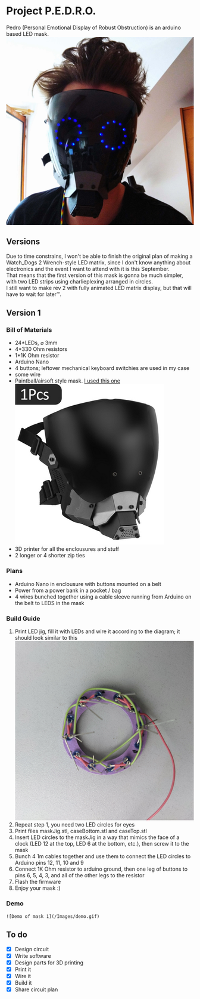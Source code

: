 # Project P.E.D.R.O.
Pedro (Personal Emotional Display of Robust Obstruction) is an arduino based
LED mask.
    ![Completed mask](/Images/mask1.jpg)
## Versions
Due to time constrains, I won't be able to finish the original plan of making
a Watch_Dogs 2 Wrench-style LED matrix, since I don't know anything about electronics
and the event I want to attend with it is this September. <br>
That means that the first version of this mask is gonna be much simpler, with two
LED strips using charlieplexing arranged in circles.<br>
I still want to make rev 2 with fully animated LED matrix display, but that will
have to wait for later™️.
## Version 1
### Bill of Materials
- 24*LEDs, ⌀ 3mm
- 4*330 Ohm resistors
- 1*1K Ohm resistor
- Arduino Nano
- 4 buttons; leftover mechanical keyboard switchies are used in my case
- some wire
- Paintball/airsoft style mask. [I used this one](https://www.aliexpress.com/item/1005005392812734.html?spm=a2g0o.order_list.order_list_main.63.6b571802MzwtKa)
    ![Mask I used](/images/mask.png)
- 3D printer for all the enclousures and stuff
- 2 longer or 4 shorter zip ties
### Plans
- Arduino Nano in enclousure with buttons mounted on a belt
- Power from a power bank in a pocket / bag
- 4 wires bunched together using a cable sleeve running from Arduino on the belt to LEDS in the mask
### Build Guide
1. Print LED jig, fill it with LEDs and wire it according to the diagram; it should look similar to this
    ![Photo of leds wired](/Images/wiring.jpg)
2. Repeat step 1, you need two LED circles for eyes
3. Print files maskJig.stl, caseBottom.stl and caseTop.stl
4. Insert LED circles to the maskJig in a way that mimics the face of a clock (LED 12 at the top, LED 6 at the bottom, etc.), then screw it to the mask
5. Bunch 4 1m cables together and use them to connect the LED circles to Arduino pins 12, 11, 10 and 9
6. Connect 1K Ohm resistor to arduino ground, then one leg of buttons to pins 6, 5, 4, 3, and all of the other legs to the resistor
7. Flash the firmware
8. Enjoy your mask :)
### Demo
    ![Demo of mask 1](/Images/demo.gif)
## To do
- [x] Design circuit
- [x] Write software
- [x] Design parts for 3D printing
- [x] Print it
- [x] Wire it
- [x] Build it
- [x] Share circuit plan